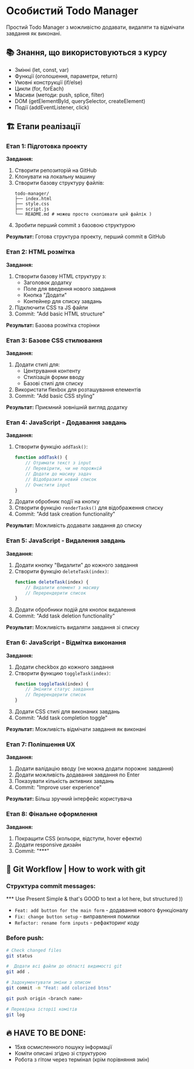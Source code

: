 # Особистий Todo Manager

Простий Todo Manager з можливістю додавати, видаляти та відмічати завдання як виконані.


## 📚 Знання, що використовуються з курсу
- Змінні (let, const, var)
- Функції (оголошення, параметри, return)
- Умовні конструкції (if/else)
- Цикли (for, forEach)
- Масиви (методи: push, splice, filter)
- DOM (getElementById, querySelector, createElement)
- Події (addEventListener, click)

## 🏗 Етапи реалізації

### Етап 1: Підготовка проекту
**Завдання:**
1. Створити репозиторій на GitHub
2. Клонувати на локальну машину
3. Створити базову структуру файлів:
   ```
   todo-manager/
   ├── index.html
   ├── style.css
   ├── script.js
   └── README.md # можеш просто скопіювати цей файлік )
   ```
4. Зробити перший commit з базовою структурою

**Результат:** Готова структура проекту, перший commit в GitHub

### Етап 2: HTML розмітка
**Завдання:**
1. Створити базову HTML структуру з:
   - Заголовок додатку
   - Поле для введення нового завдання
   - Кнопка "Додати"
   - Контейнер для списку завдань
2. Підключити CSS та JS файли
3. Commit: "Add basic HTML structure"

**Результат:** Базова розмітка сторінки

### Етап 3: Базове CSS стилювання
**Завдання:**
1. Додати стилі для:
   - Центрування контенту
   - Стилізація форми вводу
   - Базові стилі для списку
2. Використати flexbox для розташування елементів
3. Commit: "Add basic CSS styling"

**Результат:** Приємний зовнішній вигляд додатку

### Етап 4: JavaScript - Додавання завдань
**Завдання:**
1. Створити функцію `addTask()`:
   ```javascript
   function addTask() {
       // Отримати текст з input
       // Перевірити, чи не порожній
       // Додати до масиву задач
       // Відобразити новий список
       // Очистити input
   }
   ```
2. Додати обробник події на кнопку
3. Створити функцію `renderTasks()` для відображення списку
4. Commit: "Add task creation functionality"

**Результат:** Можливість додавати завдання до списку

### Етап 5: JavaScript - Видалення завдань
**Завдання:**
1. Додати кнопку "Видалити" до кожного завдання
2. Створити функцію `deleteTask(index)`:
   ```javascript
   function deleteTask(index) {
       // Видалити елемент з масиву
       // Перерендерити список
   }
   ```
3. Додати обробники подій для кнопок видалення
4. Commit: "Add task deletion functionality"

**Результат:** Можливість видаляти завдання зі списку

### Етап 6: JavaScript - Відмітка виконання
**Завдання:**
1. Додати checkbox до кожного завдання
2. Створити функцию `toggleTask(index)`:
   ```javascript
   function toggleTask(index) {
       // Змінити статус завдання
       // Перерендерити список
   }
   ```
3. Додати CSS стилі для виконаних завдань
4. Commit: "Add task completion toggle"

**Результат:** Можливість відмічати завдання як виконані

### Етап 7: Поліпшення UX
**Завдання:**
1. Додати валідацію вводу (не можна додати порожнє завдання)
2. Додати можливість додавання завдання по Enter
3. Показувати кількість активних завдань
4. Commit: "Improve user experience"

**Результат:** Більш зручний інтерфейс користувача

### Етап 8: Фінальне оформлення
**Завдання:**
1. Покращити CSS (кольори, відступи, hover ефекти)
2. Додати responsive дизайн
3. Commit: "***"


## 📌 Git Workflow | How to work with git

### Структура commit messages:
*** Use Present Simple & that's GOOD to text a lot here, but structured ))

- `Feat: add button for the main form` - додавання нового функціоналу
- `Fix: change button setup` - виправлення помилки
- `Refactor: rename form inputs` - рефакторинг коду

### Before push:
```bash
# Check changed files
git status

#  Додати всі файли до області видимості git
git add .

# Задокументувати зміни з описом
git commit -m "Feat: add colorized btns"

git push origin <branch name>

# Перевірка історії комітів
git log
```

## 🔥 HAVE TO BE DONE:
- 15хв осмисленного пошуку інформації
- Коміти описані згідно зі структурою
- Робота з гітом через термінал (крім порівняння змін)

